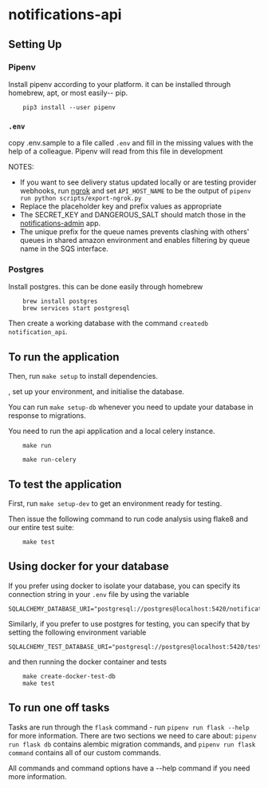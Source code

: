 # notifications-api

## Setting Up

### Pipenv

Install pipenv according to your platform. it can be installed through
homebrew, apt, or most easily-- pip.

```shell
    pip3 install --user pipenv
```

### `.env`

copy .env.sample to a file called `.env` and fill in the missing values with the
help of a colleague. Pipenv will read from this file in development

NOTES:

- If you want to see delivery status updated locally or are testing provider webhooks, run [ngrok](https://ngrok.com) and set `API_HOST_NAME` to be the output of `pipenv run python scripts/export-ngrok.py`
- Replace the placeholder key and prefix values as appropriate
- The SECRET_KEY and DANGEROUS_SALT should match those in the [notifications-admin](https://github.com/alphagov/notifications-admin) app.
- The unique prefix for the queue names prevents clashing with others' queues in shared amazon environment and enables filtering by queue name in the SQS interface.

### Postgres

Install postgres. this can be done easily through homebrew

```shell
    brew install postgres
    brew services start postgresql
```

Then create a working database with the command `createdb notification_api`.



## To run the application


Then, run `make setup` to install dependencies.

, set up your environment, and
initialise the database.

You can run `make setup-db` whenever you need to update your database in response
to migrations.

You need to run the api application and a local celery instance.

```shell
    make run
```

```shell
    make run-celery
```

## To test the application

First, run `make setup-dev` to get an environment ready for testing.

Then issue the following command to run code analysis using flake8 and our
entire test suite:

```shell
    make test
```

## Using docker for your database

If you prefer using docker to isolate your database, you can
specify its connection string in your `.env` file by using the variable 

```
SQLALCHEMY_DATABASE_URI="postgresql://postgres@localhost:5420/notification_api"
```

Similarly, if you prefer to use postgres for testing, you can specify that
by setting the following environment variable

```
SQLALCHEMY_TEST_DATABASE_URI="postgresql://postgres@localhost:5420/test_notification_api"
```

and then running the docker container and tests

```
    make create-docker-test-db
    make test
```


## To run one off tasks

Tasks are run through the `flask` command - run `pipenv run flask --help` for more information. There are two sections we need to
care about: `pipenv run flask db` contains alembic migration commands, and `pipenv run flask command` contains all of our custom commands.

All commands and command options have a --help command if you need more information.
